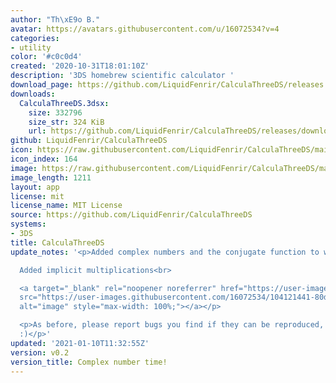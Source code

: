 ```yaml
---
author: "Th\xE9o B."
avatar: https://avatars.githubusercontent.com/u/16072534?v=4
categories:
- utility
color: '#c0c0d4'
created: '2020-10-31T18:01:10Z'
description: '3DS homebrew scientific calculator '
download_page: https://github.com/LiquidFenrir/CalculaThreeDS/releases
downloads:
  CalculaThreeDS.3dsx:
    size: 332796
    size_str: 324 KiB
    url: https://github.com/LiquidFenrir/CalculaThreeDS/releases/download/v0.2/CalculaThreeDS.3dsx
github: LiquidFenrir/CalculaThreeDS
icon: https://raw.githubusercontent.com/LiquidFenrir/CalculaThreeDS/main/icon.png
icon_index: 164
image: https://raw.githubusercontent.com/LiquidFenrir/CalculaThreeDS/main/icon.png
image_length: 1211
layout: app
license: mit
license_name: MIT License
source: https://github.com/LiquidFenrir/CalculaThreeDS
systems:
- 3DS
title: CalculaThreeDS
update_notes: '<p>Added complex numbers and the conjugate function to work with them<br>

  Added implicit multiplications<br>

  <a target="_blank" rel="noopener noreferrer" href="https://user-images.githubusercontent.com/16072534/104121441-80dd5a00-533e-11eb-9954-a5a6c10dd60e.png"><img
  src="https://user-images.githubusercontent.com/16072534/104121441-80dd5a00-533e-11eb-9954-a5a6c10dd60e.png"
  alt="image" style="max-width: 100%;"></a></p>

  <p>As before, please report bugs you find if they can be reproduced, with an explanation
  :)</p>'
updated: '2021-01-10T11:32:55Z'
version: v0.2
version_title: Complex number time!
---
```

